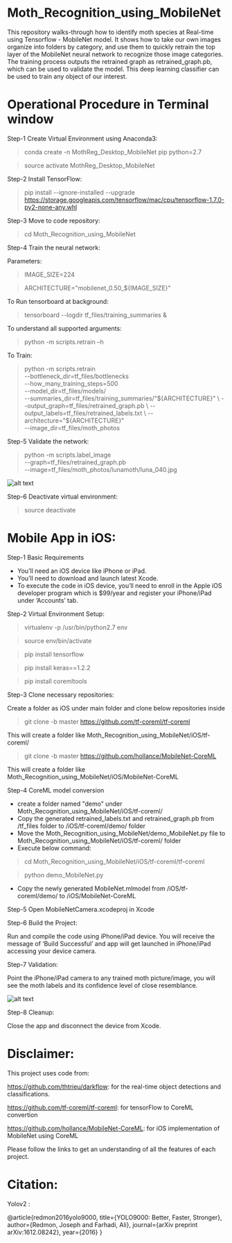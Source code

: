 # Moth_Recognition_using_MobileNet
This repository walks-through how to identify moth species at Real-time using Tensorflow - MobileNet model. It shows how to take our own images organize into folders by category, and use them to quickly retrain the top layer of the 
MobileNet neural network to recognize those image categories. The training process outputs the retrained graph as retrained_graph.pb, which can be used to validate the model. This deep learning classifier can be used to train any object of our interest.

# Operational Procedure in Terminal window
  
Step-1 Create Virtual Environment using Anaconda3:

> conda create -n MothReg_Desktop_MobileNet pip python=2.7

> source activate MothReg_Desktop_MobileNet

Step-2 Install TensorFlow:

> pip install --ignore-installed --upgrade \
https://storage.googleapis.com/tensorflow/mac/cpu/tensorflow-1.7.0-py2-none-any.whl

Step-3 Move to code repository:

> cd Moth_Recognition_using_MobileNet

Step-4 Train the neural network:

Parameters:

> IMAGE_SIZE=224

> ARCHITECTURE="mobilenet_0.50_${IMAGE_SIZE}"

To Run tensorboard at background:

> tensorboard --logdir tf_files/training_summaries &

To understand all supported arguments:

> python -m scripts.retrain –h

To Train:

> python -m scripts.retrain \
--bottleneck_dir=tf_files/bottlenecks \
--how_many_training_steps=500 \
--model_dir=tf_files/models/ \
--summaries_dir=tf_files/training_summaries/"${ARCHITECTURE}" \
--output_graph=tf_files/retrained_graph.pb \
--output_labels=tf_files/retrained_labels.txt \
--architecture="${ARCHITECTURE}" \
--image_dir=tf_files/moth_photos

Step-5 Validate the network:

> python -m scripts.label_image \
--graph=tf_files/retrained_graph.pb  \
--image=tf_files/moth_photos/lunamoth/luna_040.jpg

![alt text](https://github.com/DeepaThamodaran/Moth_Recognition_using_MobileNet/blob/master/MobileNet_Image_validation.png)

Step-6 Deactivate virtual environment:

> source deactivate

# Mobile App in iOS:

Step-1 Basic Requirements

- You’ll need an iOS device like iPhone or iPad.
- You’ll need to download and launch latest Xcode.
- To execute the code in iOS device, you’ll need to enroll in the Apple iOS developer program which is $99/year and register your iPhone/iPad under ‘Accounts’ tab.

Step-2 Virtual Environment Setup:

> virtualenv -p /usr/bin/python2.7 env

> source env/bin/activate

> pip install tensorflow

> pip install keras==1.2.2

> pip install coremltools

Step-3 Clone necessary repositories:

Create a folder as iOS under main folder and clone below repositories inside

> git clone -b master https://github.com/tf-coreml/tf-coreml

  This will create a folder like Moth_Recognition_using_MobileNet/iOS/tf-coreml/

> git clone -b master https://github.com/hollance/MobileNet-CoreML

  This will create a folder like Moth_Recognition_using_MobileNet/iOS/MobileNet-CoreML

Step-4 CoreML model conversion

- create a folder named "demo" under Moth_Recognition_using_MobileNet/iOS/tf-coreml/
- Copy the generated retrained_labels.txt and retrained_graph.pb from /tf_files folder to /iOS/tf-coreml/demo/ folder
- Move the Moth_Recognition_using_MobileNet/demo_MobileNet.py file to Moth_Recognition_using_MobileNet/iOS/tf-coreml/ folder
- Execute below command:

> cd Moth_Recognition_using_MobileNet/iOS/tf-coreml/tf-coreml

> python demo_MobileNet.py

- Copy the newly generated MobileNet.mlmodel from /iOS/tf-coreml/demo/ to /iOS/MobileNet-CoreML 

Step-5 Open MobileNetCamera.xcodeproj in Xcode

Step-6 Build the Project:

Run and compile the code using iPhone/iPad device. You will receive the message of ‘Build Successful’ and app will get launched in iPhone/iPad accessing your device camera.

Step-7 Validation:

Point the iPhone/iPad camera to any trained moth picture/image, you will see the moth labels and its confidence level of close resemblance.

![alt text](https://github.com/DeepaThamodaran/Moth_Recognition_using_MobileNet/blob/master/MobileNet_Image_validation.png)


Step-8 Cleanup:

Close the app and disconnect the device from Xcode.

# Disclaimer:

This project uses code from:

https://github.com/thtrieu/darkflow: for the real-time object detections and classifications.

https://github.com/tf-coreml/tf-coreml: for tensorFlow to CoreML convertion

https://github.com/hollance/MobileNet-CoreML: for iOS implementation of MobileNet using CoreML

Please follow the links to get an understanding of all the features of each project.

# Citation:

Yolov2 :

  @article{redmon2016yolo9000,
  title={YOLO9000: Better, Faster, Stronger},
  author={Redmon, Joseph and Farhadi, Ali},
  journal={arXiv preprint arXiv:1612.08242},
  year={2016}
  }
